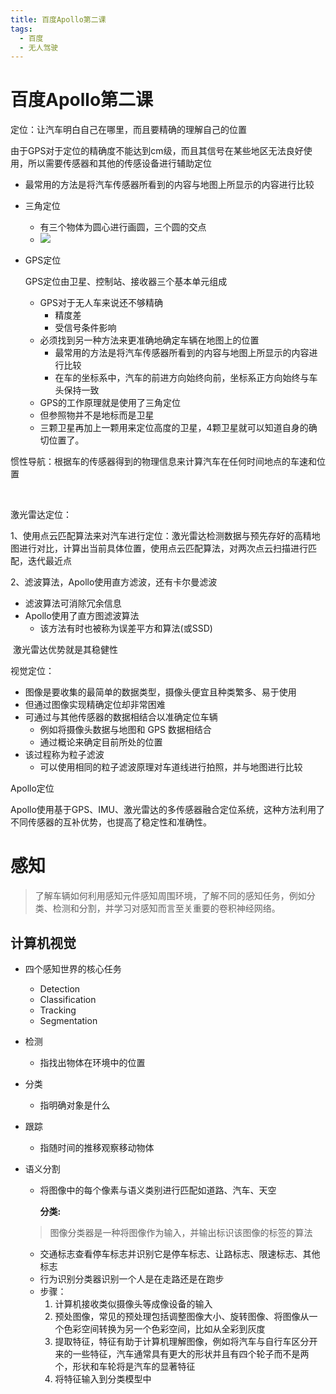 ```yaml
---
title: 百度Apollo第二课
tags:
  - 百度
  - 无人驾驶
---
```


# 百度Apollo第二课

定位：让汽车明白自己在哪里，而且要精确的理解自己的位置

由于GPS对于定位的精确度不能达到cm级，而且其信号在某些地区无法良好使用，所以需要传感器和其他的传感设备进行辅助定位

- 最常用的方法是将汽车传感器所看到的内容与地图上所显示的内容进行比较

- 三角定位

  - 有三个物体为圆心进行画圆，三个圆的交点
  - ![](\JODE-HRK.github.io\assets\image\Apollo1.jpg)

- GPS定位

  GPS定位由卫星、控制站、接收器三个基本单元组成
  
  - GPS对于无人车来说还不够精确
    - 精度差
    - 受信号条件影响
  - 必须找到另一种方法来更准确地确定车辆在地图上的位置
    - 最常用的方法是将汽车传感器所看到的内容与地图上所显示的内容进行比较
    - 在车的坐标系中，汽车的前进方向始终向前，坐标系正方向始终与车头保持一致
  - GPS的工作原理就是使用了三角定位
  - 但参照物并不是地标而是卫星
  - 三颗卫星再加上一颗用来定位高度的卫星，4颗卫星就可以知道自身的确切位置了。

惯性导航：根据车的传感器得到的物理信息来计算汽车在任何时间地点的车速和位置

​	

激光雷达定位：

1、使用点云匹配算法来对汽车进行定位：激光雷达检测数据与预先存好的高精地图进行对比，计算出当前具体位置，使用点云匹配算法，对两次点云扫描进行匹配，迭代最近点

2、滤波算法，Apollo使用直方滤波，还有卡尔曼滤波

- 滤波算法可消除冗余信息
- Apollo使用了直方图滤波算法
  - 该方法有时也被称为误差平方和算法(或SSD)

​	激光雷达优势就是其稳健性

视觉定位：

- 图像是要收集的最简单的数据类型，摄像头便宜且种类繁多、易于使用
- 但通过图像实现精确定位却非常困难
- 可通过与其他传感器的数据相结合以准确定位车辆
  - 例如将摄像头数据与地图和 GPS 数据相结合
  - 通过概论来确定目前所处的位置
- 该过程称为粒子滤波
  - 可以使用相同的粒子滤波原理对车道线进行拍照，并与地图进行比较

 Apollo定位

Apollo使用基于GPS、IMU、激光雷达的多传感器融合定位系统，这种方法利用了不同传感器的互补优势，也提高了稳定性和准确性。

# 感知

> 了解车辆如何利用感知元件感知周围环境，了解不同的感知任务，例如分类、检测和分割，并学习对感知而言至关重要的卷积神经网络。

## 计算机视觉

- 四个感知世界的核心任务

  - Detection
  - Classification
  - Tracking
  - Segmentation

- 检测

  - 指找出物体在环境中的位置

- 分类

  - 指明确对象是什么

- 跟踪

  - 指随时间的推移观察移动物体

- 语义分割

  - 将图像中的每个像素与语义类别进行匹配如道路、汽车、天空

    

    **分类:**

  > 图像分类器是一种将图像作为输入，并输出标识该图像的标签的算法

  - 交通标志查看停车标志并识别它是停车标志、让路标志、限速标志、其他标志
  - 行为识别分类器识别一个人是在走路还是在跑步
  - 步骤：
    1. 计算机接收类似摄像头等成像设备的输入
    2. 预处图像，常见的预处理包括调整图像大小、旋转图像、将图像从一个色彩空间转换为另一个色彩空间，比如从全彩到灰度
    3. 提取特征，特征有助于计算机理解图像，例如将汽车与自行车区分开来的一些特征，汽车通常具有更大的形状并且有四个轮子而不是两个，形状和车轮将是汽车的显著特征
    4. 将特征输入到分类模型中